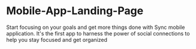 # Mobile-App-Landing-Page
Start focusing on your goals and get more things done with Sync mobile application. It's the first app to harness the power of social connections to help you stay focused and get organized
